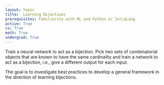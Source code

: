 ```yaml
---
layout: topic
title:  Learning Bijections
prerequisites: Familiarity with ML and Python or JuliaLang
active: True
cs: True
math: True
undergrad: True
---
```

Train a neural network to act as a bijection.
Pick two sets of combinatorial objects that are known to have the same cardinality and
train a network to act as a bijection, i.e., give a different output for each input.

The goal is to investigate best practices to develop a general framework in the direction of learning bijections.
